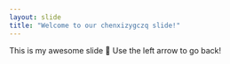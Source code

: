 ```yaml
---
layout: slide
title: "Welcome to our chenxizygczq slide!"
---
```

This is my awesome slide :tada:
Use the left arrow to go back!
